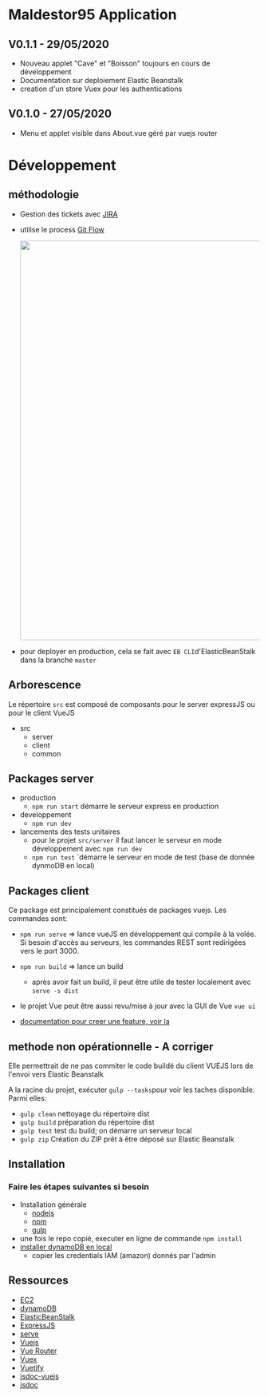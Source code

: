 # Maldestor95 Application

## V0.1.1 - 29/05/2020
* Nouveau applet "Cave" et "Boisson" toujours en cours de développement
* Documentation sur deploiement Elastic Beanstalk 
* creation d'un store Vuex pour les authentications

## V0.1.0 - 27/05/2020
* Menu et applet visible dans About.vue géré par vuejs router

# Développement

## méthodologie
 * Gestion des tickets avec [JIRA](https://maldestor95.atlassian.net/secure/RapidBoard.jspa?rapidView=1&projectKey=NODE)
 * utilise le process [Git Flow](https://www.atlassian.com/fr/git/tutorials/comparing-workflows/gitflow-workflow)
   
   <img src="https://wac-cdn.atlassian.com/dam/jcr:a9cea7b7-23c3-41a7-a4e0-affa053d9ea7/04%20(1).svg?cdnVersion=1040" width="800">

 * pour deployer en production, cela se fait avec `EB CLI`d'ElasticBeanStalk dans la branche `master`

## Arborescence
Le répertoire `src` est composé de composants pour le server expressJS ou pour le client VueJS
* src
    * server  
    * client
    * common


## Packages server
* production
    * `npm run start` démarre le serveur express en production
* developpement
    * `npm run dev` 
*  lancements des tests unitaires
    * pour le projet `src/server` il faut lancer le serveur en mode développement avec `npm run dev` 
    * `npm run test` `démarre le serveur en mode de test  (base de donnée dynmoDB en local)

## Packages client
Ce package est principalement constitués de packages vuejs. Les commandes sont:
*  `npm run serve`  => lance vueJS en développement qui compile à la volée. Si besoin d'accès au serveurs, les commandes REST sont redirigées vers le port 3000.
*  `npm run build`  => lance un build
    * après avoir fait un build, il peut être utile de tester localement avec `serve -s dist`    
* le projet Vue peut être aussi revu/mise à jour avec la GUI de Vue  `vue ui`

* [documentation pour creer une feature, voir la](./doc/createfeature.md)

## methode non opérationnelle - A corriger 
Elle permettrait de ne pas commiter le code buildé du client VUEJS lors de l'envoi vers Elastic Beanstalk

A la racine du projet, exécuter `gulp --tasks`pour voir les taches disponible. Parmi elles:
* `gulp clean`  nettoyage du répertoire dist
* `gulp build` préparation du répertoire dist
* `gulp test`  test du build; on démarre un serveur local
* `gulp zip`  Création du ZIP prêt à être déposé sur Elastic Beanstalk


## Installation

### Faire les étapes suivantes si besoin
    
* Installation générale
  * [nodejs](https://nodejs.org/en/)
  * [npm](https://www.npmjs.com/) 
  * [gulp](https://gulpjs.com/)
* une fois le repo copié, executer en ligne de commande `npm install`
* [installer dynamoDB en local](https://docs.aws.amazon.com/fr_fr/amazondynamodb/latest/developerguide/DynamoDBLocal.DownloadingAndRunning.html)
    * copier les credentials IAM (amazon) donnés par l'admin

## Ressources

* [EC2](https://docs.aws.amazon.com/fr_fr/ec2/?id=docs_gateway)
* [dynamoDB](https://docs.aws.amazon.com/fr_fr/dynamodb/?id=docs_gateway)
* [ElasticBeanStalk](https://docs.aws.amazon.com/fr_fr/elastic-beanstalk/?id=docs_gateway)
* [ExpressJS](https://expressjs.com/)
* [serve](https://www.npmjs.com/package/serve)
* [Vuejs](https://vuejs.org/)
* [Vue Router](https://router.vuejs.org/)
* [Vuex](https://vuex.vuejs.org/)
* [Vuetify](https://vuetifyjs.com/en/getting-started/quick-start/)
* [jsdoc-vuejs](https://www.npmjs.com/package/jsdoc-vuejs)
* [jsdoc](https://jsdoc.app/)